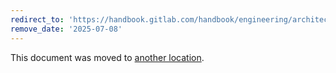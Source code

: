 ```yaml
---
redirect_to: 'https://handbook.gitlab.com/handbook/engineering/architecture/design-documents/ci_build_speed/'
remove_date: '2025-07-08'
---
```


This document was moved to [another location](https://handbook.gitlab.com/handbook/engineering/architecture/design-documents/ci_build_speed/).

<!-- This redirect file can be deleted after <2025-07-08>. -->
<!-- Redirects that point to other docs in the same project expire in three months. -->
<!-- Redirects that point to docs in a different project or site (for example, link is not relative and starts with `https:`) expire in one year. -->
<!-- Before deletion, see: https://docs.gitlab.com/ee/development/documentation/redirects.html -->
